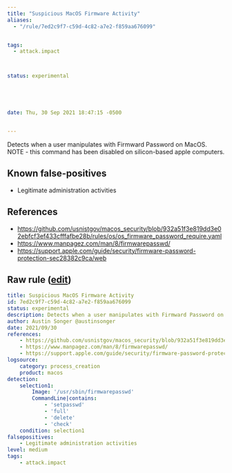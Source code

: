 ```yaml
---
title: "Suspicious MacOS Firmware Activity"
aliases:
  - "/rule/7ed2c9f7-c59d-4c82-a7e2-f859aa676099"


tags:
  - attack.impact



status: experimental





date: Thu, 30 Sep 2021 18:47:15 -0500


---
```


Detects when a user manipulates with Firmward Password on MacOS. NOTE - this command has been disabled on silicon-based apple computers.

<!--more-->


## Known false-positives

* Legitimate administration activities



## References

* https://github.com/usnistgov/macos_security/blob/932a51f3e819dd3e02ebfcf3ef433cfffafbe28b/rules/os/os_firmware_password_require.yaml
* https://www.manpagez.com/man/8/firmwarepasswd/
* https://support.apple.com/guide/security/firmware-password-protection-sec28382c9ca/web


## Raw rule ([edit](https://github.com/SigmaHQ/sigma/edit/master/rules/linux/macos/process_creation/proc_creation_macos_suspicious_macos_firmware_activity.yml))
```yaml
title: Suspicious MacOS Firmware Activity
id: 7ed2c9f7-c59d-4c82-a7e2-f859aa676099
status: experimental
description: Detects when a user manipulates with Firmward Password on MacOS. NOTE - this command has been disabled on silicon-based apple computers.
author: Austin Songer @austinsonger
date: 2021/09/30
references:
    - https://github.com/usnistgov/macos_security/blob/932a51f3e819dd3e02ebfcf3ef433cfffafbe28b/rules/os/os_firmware_password_require.yaml
    - https://www.manpagez.com/man/8/firmwarepasswd/
    - https://support.apple.com/guide/security/firmware-password-protection-sec28382c9ca/web
logsource:
    category: process_creation
    product: macos
detection:
    selection1:
        Image: '/usr/sbin/firmwarepasswd'
        CommandLine|contains:
            - 'setpasswd'
            - 'full'
            - 'delete'
            - 'check'
    condition: selection1
falsepositives:
    - Legitimate administration activities
level: medium
tags:
    - attack.impact

```
